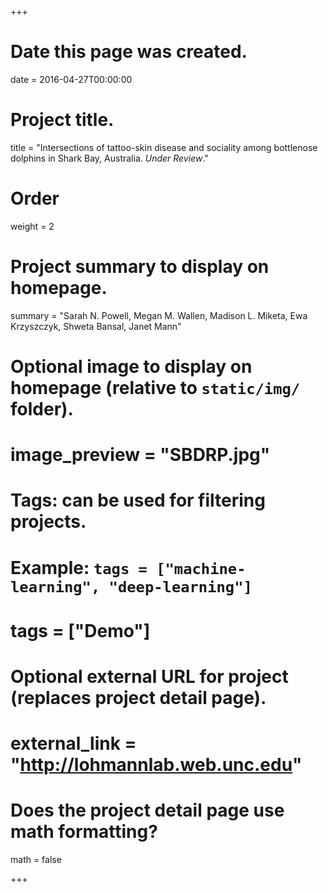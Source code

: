 +++
# Date this page was created.
date = 2016-04-27T00:00:00

# Project title.
title = "Intersections of tattoo-skin disease and sociality among bottlenose dolphins in Shark Bay, Australia. *Under Review*."

# Order
weight = 2

# Project summary to display on homepage.
summary = "Sarah N. Powell, Megan M. Wallen, Madison L. Miketa, Ewa Krzyszczyk, Shweta Bansal, Janet Mann"

# Optional image to display on homepage (relative to `static/img/` folder).
# image_preview = "SBDRP.jpg"

# Tags: can be used for filtering projects.
# Example: `tags = ["machine-learning", "deep-learning"]`
# tags = ["Demo"]

# Optional external URL for project (replaces project detail page).
# external_link = "http://lohmannlab.web.unc.edu"

# Does the project detail page use math formatting?
math = false

+++

